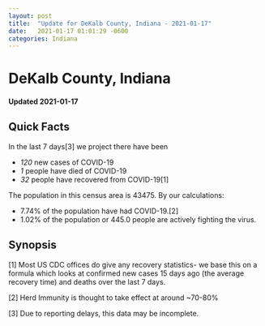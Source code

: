 ```yaml
---
layout: post
title:  "Update for DeKalb County, Indiana - 2021-01-17"
date:   2021-01-17 01:01:29 -0600
categories: Indiana
---
```


# DeKalb County, Indiana
#### Updated 2021-01-17

## Quick Facts

In the last 7 days[3] we project there have been
- *120* new cases of COVID-19
- *1* people have died of COVID-19
- *32* people have recovered from COVID-19[1]

The population in this census area is 43475. By our calculations:
- 7.74% of the population have had COVID-19.[2]
- 1.02% of the population or 445.0 people are actively fighting the virus.

## Synopsis




[1] Most US CDC offices do give any recovery statistics- we base this on a formula which looks at confirmed new cases
15 days ago (the average recovery time) and deaths over the last 7 days.

[2] Herd Immunity is thought to take effect at around ~70-80%

[3] Due to reporting delays, this data may be incomplete.
 
    